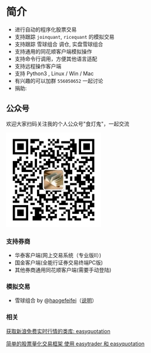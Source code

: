 # 简介

* 进行自动的程序化股票交易
* 支持跟踪 `joinquant`, `ricequant` 的模拟交易
* 支持跟踪 雪球组合 调仓, 实盘雪球组合
* 支持通用的同花顺客户端模拟操作
* 支持命令行调用，方便其他语言适配
* 支持远程操作客户端
* 支持 Python3 , Linux / Win / Mac
* 有兴趣的可以加群 `556050652`  一起讨论
* 捐助:

## 公众号

欢迎大家扫码关注我的个人公众号"食灯鬼"，一起交流

![](https://raw.githubusercontent.com/shidenggui/assets/master/easytrader/easy_quant_qrcode.jpg)


### 支持券商

* 华泰客户端(网上交易系统（专业版Ⅱ）)
* 国金客户端(全能行证券交易终端PC版)
* 其他券商通用同花顺客户端(需要手动登陆)


### 模拟交易

* 雪球组合 by @[haogefeifei](https://github.com/haogefeifei)（[说明](other/xueqiu.md)）


### 相关

[获取新浪免费实时行情的类库: easyquotation](https://github.com/shidenggui/easyquotation)

[简单的股票量化交易框架 使用 easytrader 和 easyquotation](https://github.com/shidenggui/easyquant)

